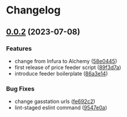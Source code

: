 # Changelog

## [0.0.2](https://github.com/spicy-fi/oracles/compare/price-oracle-feeder-v0.0.1...price-oracle-feeder-v0.0.2) (2023-07-08)


### Features

* change from Infura to Alchemy ([58e0445](https://github.com/spicy-fi/oracles/commit/58e0445790076b59dcdce8e15c56f6a1047f9c47))
* first release of price feeder script ([89f3d7a](https://github.com/spicy-fi/oracles/commit/89f3d7a84aa07a8cdd42096cd5ae256f778c9ac1))
* introduce feeder boilerplate ([86a3e14](https://github.com/spicy-fi/oracles/commit/86a3e14a4e0aaeded6940a093d955b59b3d10274))


### Bug Fixes

* change gasstation urls ([fe692c2](https://github.com/spicy-fi/oracles/commit/fe692c22488dc8a1bce95a4132e36a4b3722a56a))
* lint-staged eslint command ([9547e0a](https://github.com/spicy-fi/oracles/commit/9547e0abf03290d84f44be6aecdcf9c4f8e543f4))
